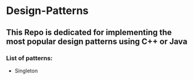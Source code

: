 # Design-Patterns

## This Repo is dedicated for implementing the most popular design patterns using C++ or Java

### List of patterns:
- Singleton
